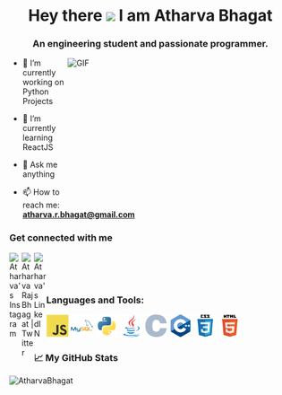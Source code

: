 <h1 align="center">Hey there <img src="https://media.giphy.com/media/hvRJCLFzcasrR4ia7z/giphy.gif" width="25px"> I am Atharva Bhagat</h1>
<h3 align="center">An engineering student and passionate programmer.</h3>
<img align="right" alt="GIF" src="https://github.com/abhisheknaiidu/abhisheknaiidu/blob/master/code.gif?raw=true" width="400" height="270" /> 

- 🔭 I’m currently working on Python Projects
 
- 🌱 I’m currently learning ReactJS 

- 💬 Ask me anything 

- 📫 How to reach me: **atharva.r.bhagat@gmail.com**

<h3>Get connected with me</h3>

<a href="https://instagram.com/ath.ar.va">
  <img align="left" alt="Atharva's Instagram" width="22px" src="https://cdn.jsdelivr.net/npm/simple-icons@3.0.1/icons/instagram.svg" />
</a>
<a href="https://twitter.com/AtharvaRBhagat">
  <img align="left" alt="Atharva Raj Bhagat | Twitter" width="22px" src="https://raw.githubusercontent.com/peterthehan/peterthehan/master/assets/twitter.svg" />
</a>
<a href=https:"//www.linkedin.com/in/atharva-raj-bhagat-365a8a194/">
  <img align="left" alt="Atharva's LinkedIN" width="22px" src="https://raw.githubusercontent.com/peterthehan/peterthehan/master/assets/linkedin.svg" />
</a>
<br />
<br/>
<br/>
<h3>Languages and Tools:  </h3>
<p>
<img src="https://raw.githubusercontent.com/devicons/devicon/master/icons/javascript/javascript-original.svg" alt="javascript" width="40" height="40"/>
<img src="https://raw.githubusercontent.com/devicons/devicon/master/icons/mysql/mysql-original-wordmark.svg" alt="mysql" width="40" height="40"/>
<img src="https://raw.githubusercontent.com/devicons/devicon/master/icons/python/python-original.svg" alt="python" width="40" height="40"/>
<img src="https://raw.githubusercontent.com/devicons/devicon/master/icons/java/java-original.svg" alt="java" width="40" height="40"/>
<img src="https://raw.githubusercontent.com/devicons/devicon/master/icons/c/c-original.svg" alt="c" width="40" height="40"/>
<img src="https://raw.githubusercontent.com/devicons/devicon/master/icons/cplusplus/cplusplus-original.svg" alt="cplusplus" width="40" height="40"/> 
<img src="https://raw.githubusercontent.com/devicons/devicon/master/icons/css3/css3-original-wordmark.svg" alt="css3" width="40" height="40"/> 
<img src="https://raw.githubusercontent.com/devicons/devicon/master/icons/html5/html5-original-wordmark.svg" alt="html5" width="40" height="40"/> </p>



<h3>📈 My GitHub Stats</h3>

<img src="https://github-readme-stats.vercel.app/api?username=AtharvaBhagat&show_icons=true&theme=gotham" alt="AtharvaBhagat" />
  

